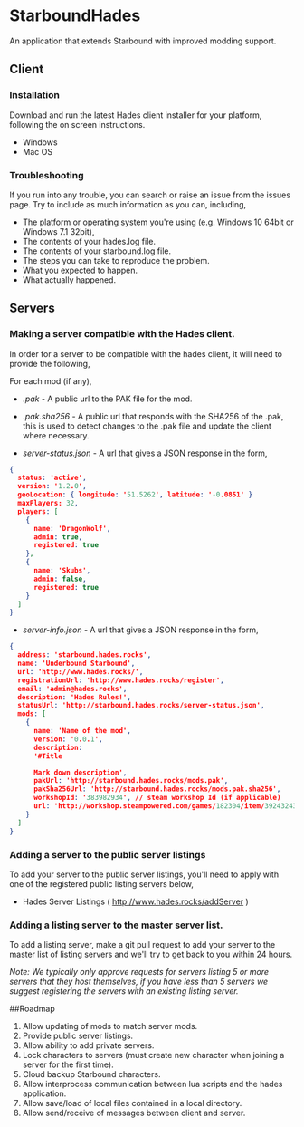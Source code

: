 # StarboundHades

An application that extends Starbound with improved modding support.

## Client

### Installation

Download and run the latest Hades client installer for your platform, following the on screen instructions.

- Windows
- Mac OS

### Troubleshooting

If you run into any trouble, you can search or raise an issue from the issues page. Try to include as much information as you can, including,

- The platform or operating system you're using (e.g. Windows 10 64bit or Windows 7.1 32bit), 
- The contents of your hades.log file.
- The contents of your starbound.log file.
- The steps you can take to reproduce the problem.
- What you expected to happen.
- What actually happened.

## Servers

### Making a server compatible with the Hades client.

In order for a server to be compatible with the hades client, it will need to provide the following,

For each mod (if any),

- *.pak* - A public url to the PAK file for the mod.
- *.pak.sha256* - A public url that responds with the SHA256 of the .pak, this is used to detect changes to the .pak file and update the client where necessary.

- *server-status.json* - A url that gives a JSON response in the form,

```json
{
  status: 'active',
  version: '1.2.0',
  geoLocation: { longitude: '51.5262', latitude: '-0.0851' }
  maxPlayers: 32,
  players: [
    {
      name: 'DragonWolf',
      admin: true,
      registered: true
    },
    {
      name: 'Skubs',
      admin: false,
      registered: true
    }
  ]
}
```

- *server-info.json* - A url that gives a JSON response in the form,

```json
{
  address: 'starbound.hades.rocks',
  name: 'Underbound Starbound',
  url: 'http://www.hades.rocks/',
  registrationUrl: 'http://www.hades.rocks/register',
  email: 'admin@hades.rocks',
  description: 'Hades Rules!',
  statusUrl: 'http://starbound.hades.rocks/server-status.json',
  mods: [
    {
      name: 'Name of the mod',
      version: '0.0.1',
      description:
      '#Title

      Mark down description',
      pakUrl: 'http://starbound.hades.rocks/mods.pak',
      pakSha256Url: 'http://starbound.hades.rocks/mods.pak.sha256',
      workshopId: '383982934', // steam workshop Id (if applicable)
      url: 'http://workshop.steampowered.com/games/182304/item/3924324324'
    }
  ]
}
```

### Adding a server to the public server listings

To add your server to the public server listings, you'll need to apply with one of the registered public listing servers below,

- Hades Server Listings ( http://www.hades.rocks/addServer )

### Adding a listing server to the master server list.

To add a listing server, make a git pull request to add your server to the master list of listing servers and we'll try to get back to you within 24 hours.

*Note: We typically only approve requests for servers listing 5 or more servers that they host themselves, if you have less than 5 servers we suggest registering the servers with an existing listing server.*

##Roadmap

1. Allow updating of mods to match server mods.
2. Provide public server listings.
3. Allow ability to add private servers.
4. Lock characters to servers (must create new character when joining a server for the first time).
5. Cloud backup Starbound characters.
6. Allow interprocess communication between lua scripts and the hades application.
7. Allow save/load of local files contained in a local directory.
8. Allow send/receive of messages between client and server.
